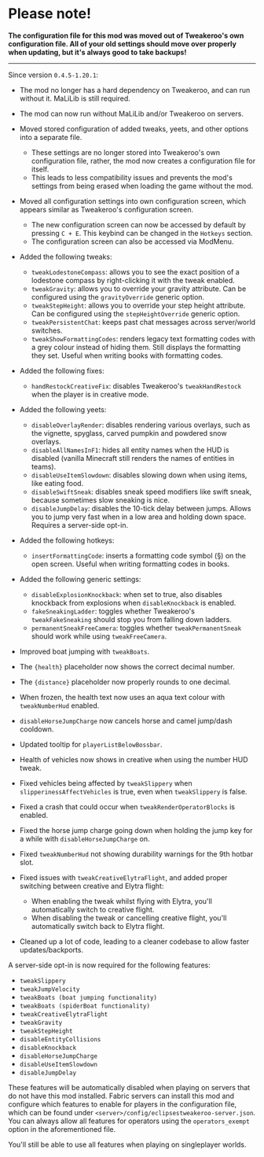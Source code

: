 # Please note!

**The configuration file for this mod was moved out of Tweakeroo's own configuration file. All of your old
settings should move over properly when updating, but it's always good to take backups!**

---

Since version `0.4.5-1.20.1`:

- The mod no longer has a hard dependency on Tweakeroo, and can run without it. MaLiLib is still required.
- The mod can now run without MaLiLib and/or Tweakeroo on servers.
- Moved stored configuration of added tweaks, yeets, and other options into a separate file.
  - These settings are no longer stored into Tweakeroo's own configuration file, rather, the mod now creates a configuration file for itself.
  - This leads to less compatibility issues and prevents the mod's settings from being erased when loading the game without the mod.
- Moved all configuration settings into own configuration screen, which appears similar as Tweakeroo's configuration screen.
  - The new configuration screen can now be accessed by default by pressing `C + E`. This keybind can be changed in the `Hotkeys` section.
  - The configuration screen can also be accessed via ModMenu.



- Added the following tweaks:
  - `tweakLodestoneCompass`: allows you to see the exact position of a lodestone compass by right-clicking it with the tweak enabled.
  - `tweakGravity`: allows you to override your gravity attribute. Can be configured using the `gravityOverride` generic option.
  - `tweakStepHeight`: allows you to override your step height attribute. Can be configured using the `stepHeightOverride` generic option.
  - `tweakPersistentChat`: keeps past chat messages across server/world switches.
  - `tweakShowFormattingCodes`: renders legacy text formatting codes with a grey colour instead of hiding them. Still displays the formatting they set. Useful when writing books with formatting codes.
- Added the following fixes:
  - `handRestockCreativeFix`: disables Tweakeroo's `tweakHandRestock` when the player is in creative mode. 
- Added the following yeets:
  - `disableOverlayRender`: disables rendering various overlays, such as the vignette, spyglass, carved pumpkin and powdered snow overlays.
  - `disableAllNamesInF1`: hides all entity names when the HUD is disabled (vanilla Minecraft still renders the names of entities in teams).
  - `disableUseItemSlowdown`: disables slowing down when using items, like eating food.
  - `disableSwiftSneak`: disables sneak speed modifiers like swift sneak, because sometimes slow sneaking is nice.
  - `disableJumpDelay`: disables the 10-tick delay between jumps. Allows you to jump very fast when in a low area and holding down space. Requires a server-side opt-in.
- Added the following hotkeys:
  - `insertFormattingCode`: inserts a formatting code symbol (§) on the open screen. Useful when writing formatting codes in books.
- Added the following generic settings:
  - `disableExplosionKnockback`: when set to true, also disables knockback from explosions when `disableKnockback` is enabled.
  - `fakeSneakingLadder`: toggles whether Tweakeroo's `tweakFakeSneaking` should stop you from falling down ladders.
  - `permanentSneakFreeCamera`: toggles whether `tweakPermanentSneak` should work while using `tweakFreeCamera`.



- Improved boat jumping with `tweakBoats`.
- The `{health}` placeholder now shows the correct decimal number.
- The `{distance}` placeholder now properly rounds to one decimal.
- When frozen, the health text now uses an aqua text colour with `tweakNumberHud` enabled.
- `disableHorseJumpCharge` now cancels horse and camel jump/dash cooldown.
- Updated tooltip for `playerListBelowBossbar`.
- Health of vehicles now shows in creative when using the number HUD tweak.
- Fixed vehicles being affected by `tweakSlippery` when `slipperinessAffectVehicles` is true, even when `tweakSlippery` is false.
- Fixed a crash that could occur when `tweakRenderOperatorBlocks` is enabled.
- Fixed the horse jump charge going down when holding the jump key for a while with `disableHorseJumpCharge` on.
- Fixed `tweakNumberHud` not showing durability warnings for the 9th hotbar slot.
- Fixed issues with `tweakCreativeElytraFlight`, and added proper switching between creative and Elytra flight:
  - When enabling the tweak whilst flying with Elytra, you'll automatically switch to creative flight.
  - When disabling the tweak or cancelling creative flight, you'll automatically switch back to Elytra flight.
- Cleaned up a lot of code, leading to a cleaner codebase to allow faster updates/backports.


A server-side opt-in is now required for the following features:

- `tweakSlippery`
- `tweakJumpVelocity`
- `tweakBoats (boat jumping functionality)`
- `tweakBoats (spiderBoat functionality)`
- `tweakCreativeElytraFlight`
- `tweakGravity`
- `tweakStepHeight`
- `disableEntityCollisions`
- `disableKnockback`
- `disableHorseJumpCharge`
- `disableUseItemSlowdown`
- `disableJumpDelay`

These features will be automatically disabled when playing on servers that do not have this mod installed. Fabric servers
can install this mod and configure which features to enable for players in the configuration file, which can be found under
`<server>/config/eclipsestweakeroo-server.json`. You can always allow all features for operators using the `operators_exempt`
option in the aforementioned file.

You'll still be able to use all features when playing on singleplayer worlds.
